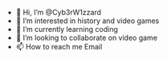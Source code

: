 - 👋 Hi, I’m @Cyb3rW1zzard
- 👀 I’m interested in history and video games
- 🌱 I’m currently learning coding
- 💞️ I’m looking to collaborate on video game
- 📫 How to reach me Email

<!---
Cyb3rW1zzard/Cyb3rW1zzard is a ✨ special ✨ repository because its `README.md` (this file) appears on your GitHub profile.
You can click the Preview link to take a look at your changes.
--->
